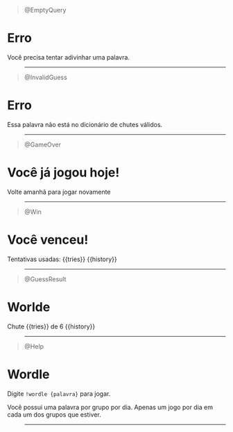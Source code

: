 > @EmptyQuery

# Erro

Você precisa tentar adivinhar uma palavra.

> ---

> @InvalidGuess

# Erro

Essa palavra não está no dicionário de chutes válidos.

> ---

> @GameOver

# Você já jogou hoje!

Volte amanhã para jogar novamente

> ---

> @Win

# Você venceu!

Tentativas usadas: {{tries}}
{{history}}

> ---

> @GuessResult

# Worlde

Chute {{tries}} de 6
{{history}}

> ---

> @Help

# Wordle

Digite `!wordle {palavra}` para jogar.

Você possui uma palavra por grupo por dia. Apenas um jogo por dia em cada um dos grupos que estiver.

> ---
